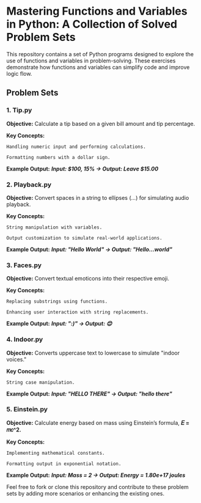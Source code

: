 # Mastering Functions and Variables in Python: A Collection of Solved Problem Sets
This repository contains a set of Python programs designed to explore the use of functions and variables in problem-solving. These exercises demonstrate how functions and variables can simplify code and improve logic flow.

## **Problem Sets**
### **1. Tip.py**
**Objective:** Calculate a tip based on a given bill amount and tip percentage.

**Key Concepts:**

    Handling numeric input and performing calculations.

    Formatting numbers with a dollar sign.

**Example Output:**
***Input: $100, 15% → Output: Leave $15.00***

### **2. Playback.py**
**Objective:** Convert spaces in a string to ellipses (...) for simulating audio playback.

**Key Concepts:**

    String manipulation with variables.

    Output customization to simulate real-world applications.

**Example Output:**
***Input: "Hello World" → Output: "Hello...world"***

### **3. Faces.py**
**Objective:** Convert textual emoticons into their respective emoji.

**Key Concepts:**

    Replacing substrings using functions.

    Enhancing user interaction with string replacements.

**Example Output:** 
***Input: ":)" → Output: 😊***

### **4. Indoor.py**
**Objective:** Converts uppercase text to lowercase to simulate "indoor voices."

**Key Concepts:**

    String case manipulation.


**Example Output:**
***Input: "HELLO THERE" → Output: "hello there"***

### **5. Einstein.py**
**Objective:** Calculate energy based on mass using Einstein’s formula, 
    **𝐸 = 𝑚𝑐^2.**

**Key Concepts:**

    Implementing mathematical constants.

    Formatting output in exponential notation.

**Example Output:**
***Input: Mass = 2 → Output: Energy = 1.80e+17 joules***

Feel free to fork or clone this repository and contribute to these problem sets by adding more scenarios or enhancing the existing ones.